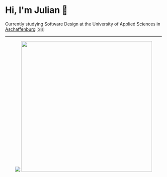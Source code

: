 # **Hi, I'm Julian** 👋

Currently studying Software Design at the University of Applied Sciences in <a href="https://www.th-ab.de/en/" >Aschaffenburg</a> :de:

---

<p align="center">
  <img src="https://github-readme-stats.vercel.app/api/top-langs/?username=thieleju&theme=blue-green&hide=jupyter%20notebook&layout=compact"  />
  <img width="420" src="https://github-readme-stats.vercel.app/api?username=thieleju&theme=blue-green&show_icons=true"/>
</p>
